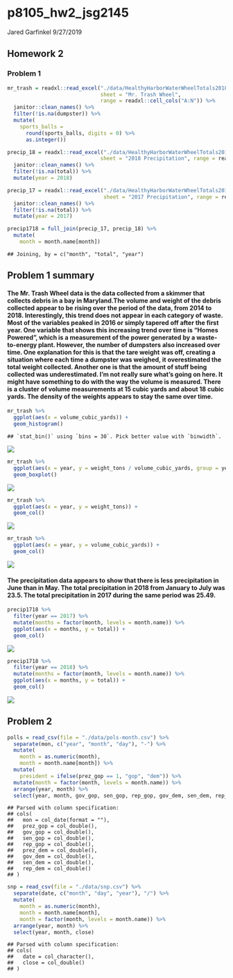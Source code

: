 p8105\_hw2\_jsg2145
================
Jared Garfinkel
9/27/2019

## Homework 2

### Problem 1

``` r
mr_trash = readxl::read_excel("./data/HealthyHarborWaterWheelTotals2018-7-28.xlsx", 
                              sheet = "Mr. Trash Wheel", 
                              range = readxl::cell_cols("A:N")) %>% 
  janitor::clean_names() %>% 
  filter(!is.na(dumpster)) %>% 
  mutate(
    sports_balls = 
      round(sports_balls, digits = 0) %>% 
      as.integer())
```

``` r
precip_18 = readxl::read_excel("./data/HealthyHarborWaterWheelTotals2018-7-28.xlsx",
                              sheet = "2018 Precipitation", range = readxl::cell_rows(2:14)) %>% 
  janitor::clean_names() %>% 
  filter(!is.na(total)) %>% 
  mutate(year = 2018)

precip_17 = readxl::read_excel("./data/HealthyHarborWaterWheelTotals2018-7-28.xlsx",
                               sheet = "2017 Precipitation", range = readxl::cell_rows(2:14)) %>% 
  janitor::clean_names() %>% 
  filter(!is.na(total)) %>% 
  mutate(year = 2017)
```

``` r
precip1718 = full_join(precip_17, precip_18) %>% 
  mutate(
    month = month.name[month])
```

    ## Joining, by = c("month", "total", "year")

## Problem 1 summary

#### The Mr. Trash Wheel data is the data collected from a skimmer that collects debris in a bay in Maryland.The volume and weight of the debris collected appear to be rising over the period of the data, from 2014 to 2018. Interestingly, this trend does not appear in each category of waste. Most of the variables peaked in 2016 or simply tapered off after the first year. One variable that shows this increasing trend over time is “Homes Powered”, which is a measurement of the power generated by a waste-to-energy plant. However, the number of dumpsters also increased over time. One explanation for this is that the tare weight was off, creating a situation where each time a dumpster was weighed, it overestimated the total weight collected. Another one is that the amount of stuff being collected was underestimated. I’m not really sure what’s going on here. It might have something to do with the way the volume is measured. There is a cluster of volume measurements at 15 cubic yards and about 18 cubic yards. The density of the weights appears to stay the same over time.

``` r
mr_trash %>% 
  ggplot(aes(x = volume_cubic_yards)) +
  geom_histogram()
```

    ## `stat_bin()` using `bins = 30`. Pick better value with `binwidth`.

![](p8105_hw2_jsg2145_files/figure-gfm/unnamed-chunk-3-1.png)<!-- -->

``` r
mr_trash %>% 
  ggplot(aes(x = year, y = weight_tons / volume_cubic_yards, group = year)) +
  geom_boxplot()
```

![](p8105_hw2_jsg2145_files/figure-gfm/unnamed-chunk-4-1.png)<!-- -->

``` r
mr_trash %>% 
  ggplot(aes(x = year, y = weight_tons)) +
  geom_col()
```

![](p8105_hw2_jsg2145_files/figure-gfm/unnamed-chunk-5-1.png)<!-- -->

``` r
mr_trash %>% 
  ggplot(aes(x = year, y = volume_cubic_yards)) +
  geom_col()
```

![](p8105_hw2_jsg2145_files/figure-gfm/unnamed-chunk-6-1.png)<!-- -->

#### The precipitation data appears to show that there is less precipitation in June than in May. The total precipitation in 2018 from January to July was 23.5. The total precipitation in 2017 during the same period was 25.49.

``` r
precip1718 %>% 
  filter(year == 2017) %>% 
  mutate(months = factor(month, levels = month.name)) %>% 
  ggplot(aes(x = months, y = total)) +
  geom_col()
```

![](p8105_hw2_jsg2145_files/figure-gfm/unnamed-chunk-7-1.png)<!-- -->

``` r
precip1718 %>% 
  filter(year == 2018) %>% 
  mutate(months = factor(month, levels = month.name)) %>% 
  ggplot(aes(x = months, y = total)) +
  geom_col()
```

![](p8105_hw2_jsg2145_files/figure-gfm/unnamed-chunk-7-2.png)<!-- -->

## Problem 2

``` r
polls = read_csv(file = "./data/pols-month.csv") %>% 
  separate(mon, c("year", "month", "day"), "-") %>% 
  mutate(
    month = as.numeric(month),
    month = month.name[month]) %>% 
  mutate(
    president = ifelse(prez_gop == 1, "gop", "dem")) %>% 
  mutate(month = factor(month, levels = month.name)) %>% 
  arrange(year, month) %>% 
  select(year, month, gov_gop, sen_gop, rep_gop, gov_dem, sen_dem, rep_dem, president)
```

    ## Parsed with column specification:
    ## cols(
    ##   mon = col_date(format = ""),
    ##   prez_gop = col_double(),
    ##   gov_gop = col_double(),
    ##   sen_gop = col_double(),
    ##   rep_gop = col_double(),
    ##   prez_dem = col_double(),
    ##   gov_dem = col_double(),
    ##   sen_dem = col_double(),
    ##   rep_dem = col_double()
    ## )

``` r
snp = read_csv(file = "./data/snp.csv") %>% 
  separate(date, c("month", "day", "year"), "/") %>% 
  mutate(
    month = as.numeric(month),
    month = month.name[month],
    month = factor(month, levels = month.name)) %>% 
  arrange(year, month) %>% 
  select(year, month, close)
```

    ## Parsed with column specification:
    ## cols(
    ##   date = col_character(),
    ##   close = col_double()
    ## )
